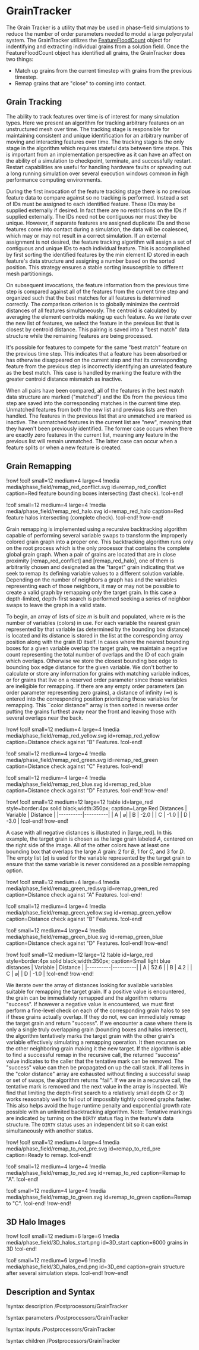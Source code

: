 # GrainTracker

The Grain Tracker is a utility that may be used in phase-field simulations to reduce the number of
order parameters needed to model a large polycrystal system. The GrainTracker utilizes the
[FeatureFloodCount](/FeatureFloodCount.md) object for indentifying and extracting individual grains
from a solution field. Once the FeatureFloodCount object has identified all grains, the GrainTracker
does two things:

- Match up grains from the current timestep with grains from the previous timestep.
- Remap grains that are "close" to coming into contact.

## Grain Tracking

The ability to track features over time is of interest for many simulation types. Here we present an
algorithm for tracking arbitrary features on an unstructured mesh over time. The tracking stage is
responsible for maintaining consistent and unique identification for an arbitrary number of moving
and interacting features over time. The tracking stage is the only stage in the algorithm which
requires stateful data between time steps. This is important from an implementation perspective as it
can have an affect on the ability of a simulation to checkpoint, terminate, and successfully
restart. Restart capabilities are useful for handling hardware faults or spreading out a long running
simulation over several execution windows common in high performance computing environments.

During the first invocation of the feature tracking stage there is no previous feature data to
compare against so no tracking is performed. Instead a set of IDs must be assigned to each identified
feature. These IDs may be supplied externally if desired. In fact there are no restrictions on the
IDs if supplied externally. The IDs need not be contiguous nor must they be unique. However, if
separate features are assigned duplicate IDs and those features come into contact during a
simulation, the data will be coalesced, which may or may not result in a correct simulation.  If an
external assignment is not desired, the feature tracking algorithm will assign a set of contiguous
and unique IDs to each individual feature. This is accomplished by first sorting the identified
features by the min element ID stored in each feature's data structure and assigning a number based
on the sorted position. This strategy ensures a stable sorting insusceptible to different mesh
partitionings.

On subsequent invocations, the feature information from the previous time step is compared against
all of the features from the current time step and organized such that the best matches for all
features is determined correctly. The comparison criterion is to globally minimize the centroid
distances of all features simultaneously. The centroid is calculated by averaging the element
centroids making up each feature. As we iterate over the new list of features, we select the feature
in the previous list that is closest by centroid distance. This pairing is saved into a "best match"
data structure while the remaining features are being processed.

It's possible for features to compete for the same "best match" feature on the previous time
step. This indicates that a feature has been absorbed or has otherwise disappeared on the current
step and that its corresponding feature from the previous step is incorrectly identifying an
unrelated feature as the best match. This case is handled by marking the feature with the greater
centroid distance mismatch as inactive.

When all pairs have been compared, all of the features in the best match data structure are marked
("matched") and the IDs from the previous time step are saved into the corresponding matches in the
current time step. Unmatched features from both the new list and previous lists are then handled.
The features in the previous list that are unmatched are marked as inactive. The unmatched features
in the current list are "new", meaning that they haven't been previously identified. The former case
occurs when there are exactly zero features in the current list, meaning any feature in the previous
list will remain unmatched. The latter case can occur when a feature splits or when a new feature is
created.


## Grain Remapping

!row!
!col! small=12 medium=4 large=4
!media media/phase_field/remap_red_conflict.svg
       id=remap_red_conflict
       caption=Red feature bounding boxes intersecting (fast check).
!col-end!

!col! small=12 medium=4 large=4
!media media/phase_field/remap_red_halo.svg
       id=remap_red_halo
       caption=Red feature halos intersecting (complete check).
!col-end!
!row-end!

Grain remapping is implemented using a recursive backtracking algorithm capable of performing several
variable swaps to transform the improperly colored grain graph into a proper one. This backtracking
algorithm runs only on the root process which is the only processor that contains the complete global
grain graph.  When a pair of grains are located that are in close proximity [remap_red_conflict] and
[remap_red_halo], one of them is arbitrarily chosen and designated as the "target" grain indicating
that we seek to remap its defining variable values to a different solution variable. Depending on the
number of neighbors a graph has and the variables representing each of those neighbors, it may or may
not be possible to create a valid graph by remapping only the target grain. In this case a
depth-limited, depth-first search is performed seeking a series of neighbor swaps to leave the graph
in a valid state.

To begin, an array of lists of size $m$ is built and populated, where $m$ is the number of variables
(colors) in use. For each variable the nearest grain represented by that variable (as determined by
the bounding box distance) is located and its distance is stored in the list at the corresponding
array position along with the grain ID itself. In cases where the nearest bounding boxes for a given
variable overlap the target grain, we maintain a negative count representing the total number of
overlaps and the ID of each grain which overlaps. Otherwise we store the closest bounding box edge to
bounding box edge distance for the given variable. We don't bother to calculate or store any
information for grains with matching variable indices, or for grains that live on a reserved order
parameter since those variables are ineligible for remapping. If there are any empty order parameters
(an order parameter representing zero grains), a distance of infinity ($\infty$) is entered into the
corresponding position prioritizing those variables for remapping. This ``color distance'' array is
then sorted in reverse order putting the grains furthest away near the front and leaving those with
several overlaps near the back.

!row!
!col! small=12 medium=4 large=4
!media media/phase_field/remap_red_yellow.svg
       id=remap_red_yellow
       caption=Distance check against "B" Features.
!col-end!

!col! small=12 medium=4 large=4
!media media/phase_field/remap_red_green.svg
       id=remap_red_green
       caption=Distance check against "C" Features.
!col-end!


!col! small=12 medium=4 large=4
!media media/phase_field/remap_red_blue.svg
       id=remap_red_blue
       caption=Distance check against "D" Features.
!col-end!
!row-end!

!row!
!col! small=12 medium=12 large=12
!table id=large_red style=border:4px solid black;width:350px; caption=Large Red Distances
| Variable | Distance |
|----------|----------|
| A        | $\varnothing$|
| B        | -2.0     |
| C        | -1.0     |
| D        | -3.0     |
!col-end!
!row-end!

A case with all negative distances is illustrated in [large_red]. In this example, the target grain
is chosen as the large grain labeled $A$, centered on the right side of the image. All of the other
colors have at least one bounding box that overlaps the large $A$ grain: 2 for $B$, 1 for $C$, and 3
for $D$.  The empty list ($\varnothing$) is used for the variable represented by the target grain to
ensure that the same variable is never considered as a possible remapping option.

!row!
!col! small=12 medium=4 large=4
!media media/phase_field/remap_green_red.svg
       id=remap_green_red
       caption=Distance check against "A" Features.
!col-end!

!col! small=12 medium=4 large=4
!media media/phase_field/remap_green_yellow.svg
       id=remap_green_yellow
       caption=Distance check against "B" Features.
!col-end!

!col! small=12 medium=4 large=4
!media media/phase_field/remap_green_blue.svg
       id=remap_green_blue
       caption=Distance check against "D" Features.
!col-end!
!row-end!

!row!
!col! small=12 medium=12 large=12
!table id=large_red style=border:4px solid black;width:350px; caption=Small light blue distances
| Variable | Distance |
|----------|----------|
| A        | 52.6     |
| B        | 4.2      |
| C        | $\varnothing$|
| D        | -1.0     |
!col-end!
!row-end!

We iterate over the array of distances looking for available variables suitable for remapping the
target grain. If a positive value is encountered, the grain can be immediately remapped and the
algorithm returns "success". If however a negative value is encountered, we must first perform a
fine-level check on each of the corresponding grain halos to see if these grains actually overlap. If
they do not, we can immediately remap the target grain and return "success". If we encounter a case
where there is only a single truly overlapping grain (bounding boxes and halos intersect), the
algorithm tentatively marks the target grain with the other grain's variable effectively simulating a
remapping operation. It then recurses on the other neighboring grain making it the new target. If the
algorithm is able to find a successful remap in the recursive call, the returned "success" value
indicates to the caller that the tentative mark can be removed. The "success" value can then be
propagated on up the call stack. If all items in the "color distance" array are exhausted without
finding a successful swap or set of swaps, the algorithm returns "fail". If we are in a recursive
call, the tentative mark is removed and the next value in the array is inspected. We find that
limiting the depth-first search to a relatively small depth (2 or 3) works reasonably well to fail
out of impossibly tightly colored graphs faster. This also helps avoid the huge runtime penalty and
exponential growth rate possible with an unlimited backtracking algorithm. Note: Tentative markings
are indicated by turning on the `DIRTY` status flag in the feature's data structure. The `DIRTY`
status uses an independent bit so it can exist simultaneously with another status.

!row!
!col! small=12 medium=4 large=4
!media media/phase_field/remap_to_red_pre.svg
       id=remap_to_red_pre
       caption=Ready to remap.
!col-end!

!col! small=12 medium=4 large=4
!media media/phase_field/remap_to_red.svg
       id=remap_to_red
       caption=Remap to "A".
!col-end!

!col! small=12 medium=4 large=4
!media media/phase_field/remap_to_green.svg
       id=remap_to_green
       caption=Remap to "C".
!col-end!
!row-end!

## 3D Halo Images

!row!
!col! small=12 medium=6 large=6
!media media/phase_field/3D_halos_start.png
       id=3D_start
       caption=6000 grains in 3D
!col-end!

!col! small=12 medium=6 large=6
!media media/phase_field/3D_halos_end.png
       id=3D_end
       caption=grain structure after several simulation steps.
!col-end!
!row-end!

## Description and Syntax

!syntax description /Postprocessors/GrainTracker

!syntax parameters /Postprocessors/GrainTracker

!syntax inputs /Postprocessors/GrainTracker

!syntax children /Postprocessors/GrainTracker
